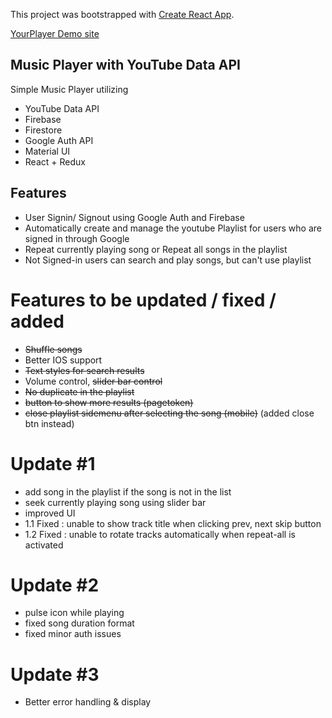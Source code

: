 This project was bootstrapped with [Create React App](https://github.com/facebookincubator/create-react-app).

[YourPlayer Demo site](https://yourplayer.herokuapp.com)

## Music Player with YouTube Data API

Simple Music Player utilizing
 - YouTube Data API
 - Firebase
 - Firestore
 - Google Auth API
 - Material UI
 - React + Redux
 

## Features

- User Signin/ Signout using Google Auth and Firebase
- Automatically create and manage the youtube Playlist for users who are signed in through Google
- Repeat currently playing song or Repeat all songs in the playlist
- Not Signed-in users can search and play songs, but can't use playlist

# Features to be updated / fixed / added

- ~~Shuffle songs~~
- Better IOS support
- ~~Text styles for search results~~
- Volume control, ~~slider bar control~~
- ~~No duplicate in the playlist~~
- ~~button to show more results (pagetoken)~~
- ~~close playlist sidemenu after selecting the song (mobile)~~ (added close btn instead)

# Update #1
- add song in the playlist if the song is not in the list
- seek currently playing song using slider bar
- improved UI
- 1.1 Fixed : unable to show track title when clicking prev, next skip button
- 1.2 Fixed : unable to rotate tracks automatically when repeat-all is activated

# Update #2
- pulse icon while playing
- fixed song duration format
- fixed minor auth issues

# Update #3
- Better error handling & display
